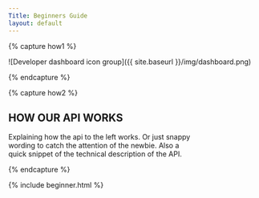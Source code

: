 ```yaml
---
Title: Beginners Guide
layout: default
---
```


{% capture how1 %}

![Developer dashboard icon group]({{ site.baseurl }}/img/dashboard.png)

{% endcapture %}

{% capture how2 %}

## HOW OUR API WORKS

Explaining how the api to the left works. Or just snappy  
wording to catch the attention of the newbie. Also a  
quick snippet of the technical description of the API.  

{% endcapture %}


{% include beginner.html %}